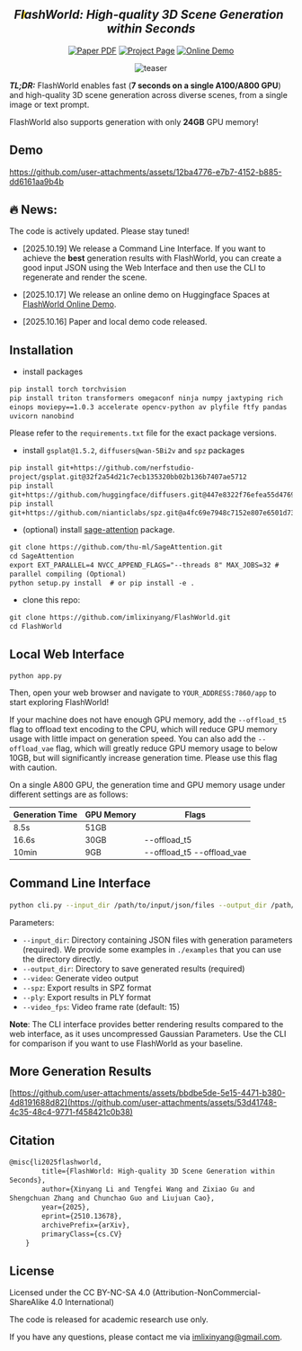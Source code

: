 
<p align="center">
  <h2 align="center">
        <img src="https://github.com/imlixinyang/FlashWorld-Project-Page/blob/main/static/images/favicon.svg" alt="FlashWorld" style="height: 1.2rem; width: auto; margin-right: -2rem; vertical-align: middle;">
        <em>FlashWorld: High-quality 3D Scene Generation within Seconds</em></h2>

  <p align="center">
        <a href="https://arxiv.org/pdf/2510.13678"><img src='https://img.shields.io/badge/arXiv-FlashWorld-red?logo=arxiv' alt='Paper PDF'></a>
        <a href='https://imlixinyang.github.io/FlashWorld-Project-Page'><img src='https://img.shields.io/badge/Project_Page-FlashWorld-green' alt='Project Page'></a>
        <a href='https://huggingface.co/spaces/imlixinyang/FlashWorld-Demo-Spark'><img src='https://img.shields.io/badge/Huggingface-Online_Demo-yellow' alt='Online Demo'></a>
        <!-- <a href='https://colab.research.google.com/drive/1LtnxgBU7k4gyymOWuonpOxjatdJ7AI8z?usp=sharing'><img src='https://img.shields.io/badge/Colab_Demo-Director3D-yellow?logo=googlecolab' alt='Project Page'></a> -->
  </p>


  <p align="center">
  <img width="3182" height="1174" alt="teaser" src="https://github.com/user-attachments/assets/e4aae261-83fd-494d-9b08-00ae265a74e4" />
  </p>


***TL;DR:*** FlashWorld enables fast (**7 seconds on a single A100/A800 GPU**) and high-quality 3D scene generation across diverse scenes, from a single image or text prompt.

FlashWorld also supports generation with only **24GB** GPU memory!

## Demo

https://github.com/user-attachments/assets/12ba4776-e7b7-4152-b885-dd6161aa9b4b

## 🔥 News:

The code is actively updated. Please stay tuned!

- [2025.10.19] We release a Command Line Interface. If you want to achieve the **best** generation results with FlashWorld, you can create a good input JSON using the Web Interface and then use the CLI to regenerate and render the scene.

- [2025.10.17] We release an online demo on Huggingface Spaces at [FlashWorld Online Demo](https://huggingface.co/spaces/imlixinyang/FlashWorld-Demo-Spark).

- [2025.10.16] Paper and local demo code released.

## Installation

- install packages
```
pip install torch torchvision
pip install triton transformers omegaconf ninja numpy jaxtyping rich einops moviepy==1.0.3 accelerate opencv-python av plyfile ftfy pandas uvicorn nanobind
```

Please refer to the `requirements.txt` file for the exact package versions.

- install ```gsplat@1.5.2```, ```diffusers@wan-5Bi2v``` and ```spz``` packages
```
pip install git+https://github.com/nerfstudio-project/gsplat.git@32f2a54d21c7ecb135320bb02b136b7407ae5712
pip install git+https://github.com/huggingface/diffusers.git@447e8322f76efea55d4769cd67c372edbf0715b8
pip install git+https://github.com/nianticlabs/spz.git@a4fc69e7948c7152e807e6501d73ddc9c149ce37
```

- (optional) install [sage-attention](https://github.com/thu-ml/SageAttention) package.
```
git clone https://github.com/thu-ml/SageAttention.git
cd SageAttention 
export EXT_PARALLEL=4 NVCC_APPEND_FLAGS="--threads 8" MAX_JOBS=32 # parallel compiling (Optional)
python setup.py install  # or pip install -e .
```

- clone this repo:
```
git clone https://github.com/imlixinyang/FlashWorld.git
cd FlashWorld
```

## Local Web Interface

```
python app.py
```
Then, open your web browser and navigate to ```YOUR_ADDRESS:7860/app``` to start exploring FlashWorld!

If your machine does not have enough GPU memory, add the ```--offload_t5``` flag to offload text encoding to the CPU, which will reduce GPU memory usage with little impact on generation speed.
You can also add the ```--offload_vae``` flag, which will greatly reduce GPU memory usage to below 10GB, but will significantly increase generation time. Please use this flag with caution.


On a single A800 GPU, the generation time and GPU memory usage under different settings are as follows:

| Generation Time       | GPU Memory | Flags                |
|----------------------|------------|----------------------|
| 8.5s                 | 51GB       |                      |
| 16.6s                | 30GB       | --offload_t5         |
| 10min                | 9GB        | --offload_t5 --offload_vae |

## Command Line Interface

```bash
python cli.py --input_dir /path/to/input/json/files --output_dir /path/to/output/directory --video --spz --ply
```

Parameters:
- `--input_dir`: Directory containing JSON files with generation parameters (required). We provide some examples in ```./examples``` that you can use the directory directly.
- `--output_dir`: Directory to save generated results (required)
- `--video`: Generate video output
- `--spz`: Export results in SPZ format
- `--ply`: Export results in PLY format
- `--video_fps`: Video frame rate (default: 15)

**Note**: The CLI interface provides better rendering results compared to the web interface, as it uses uncompressed Gaussian Parameters. Use the CLI for comparison if you want to use FlashWorld as your baseline.

  
## More Generation Results

[https://github.com/user-attachments/assets/bbdbe5de-5e15-4471-b380-4d8191688d82](https://github.com/user-attachments/assets/53d41748-4c35-48c4-9771-f458421c0b38)

## Citation

```
@misc{li2025flashworld,
        title={FlashWorld: High-quality 3D Scene Generation within Seconds},
        author={Xinyang Li and Tengfei Wang and Zixiao Gu and Shengchuan Zhang and Chunchao Guo and Liujuan Cao},
        year={2025},
        eprint={2510.13678},
        archivePrefix={arXiv},
        primaryClass={cs.CV}
    }
```


## License

Licensed under the CC BY-NC-SA 4.0 (Attribution-NonCommercial-ShareAlike 4.0 International)

The code is released for academic research use only. 

If you have any questions, please contact me via [imlixinyang@gmail.com](mailto:imlixinyang@gmail.com). 

